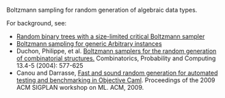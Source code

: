 Boltzmann sampling for random generation of algebraic data types.

For background, see:

* [Random binary trees with a size-limited critical Boltzmann sampler](https://byorgey.wordpress.com/2013/04/25/random-binary-trees-with-a-size-limited-critical-boltzmann-sampler-2/)
* [Boltzmann sampling for generic Arbitrary instances](https://byorgey.wordpress.com/2016/03/23/boltzmann-sampling-for-generic-arbitrary-instances/)
* Duchon, Philippe, et al. [Boltzmann samplers for the random generation of combinatorial structures.](http://citeseerx.ist.psu.edu/viewdoc/download?doi=10.1.1.217.7672&rep=rep1&type=pdf) Combinatorics, Probability and Computing 13.4-5 (2004): 577-625
* Canou and Darrasse, [Fast and sound random generation for automated testing and benchmarking in Objective Caml](http://web.mit.edu/~ezyang/Public/p61-canou.pdf). Proceedings of the 2009 ACM SIGPLAN workshop on ML. ACM, 2009.
